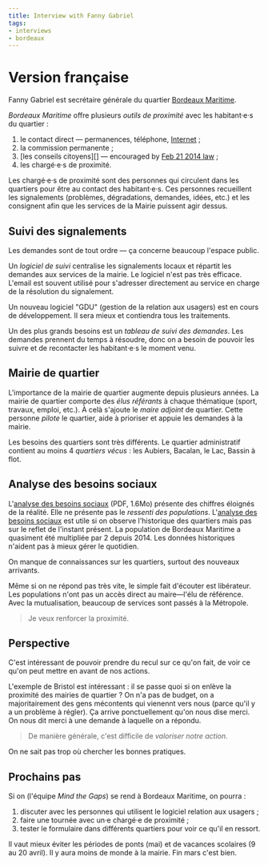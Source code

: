 ```yaml
---
title: Interview with Fanny Gabriel
tags:
- interviews
- bordeaux
---
```


# Version française

Fanny Gabriel est secrétaire générale du quartier [Bordeaux Maritime][].

_Bordeaux Maritime_ offre plusieurs _outils de proximité_ avec les habitant·e·s du quartier :

1. le contact direct — permanences, téléphone, [Internet][permanence-internet] ;
2. la commission permanente ;
3. [les conseils citoyens][] — encouraged by [Feb 21 2014 law][] ;
4. les chargé·e·s de proximité.

Les chargé·e·s de proximité sont des personnes qui circulent dans les quartiers pour être au contact des habitant·e·s. Ces personnes recueillent les signalements (problèmes, dégradations, demandes, idées, etc.) et les consignent afin que les services de la Mairie puissent agir dessus.

## Suivi des signalements

Les demandes sont de tout ordre — ça concerne beaucoup l'espace public.

Un _logiciel de suivi_ centralise les signalements locaux et répartit les demandes aux services de la mairie.
Le logiciel n'est pas très efficace. L'email est souvent utilisé pour s'adresser directement au service en charge de la résolution du signalement.

Un nouveau logiciel "GDU" (gestion de la relation aux usagers) est en cours de développement. Il sera mieux et contiendra tous les traitements.

Un des plus grands besoins est un _tableau de suivi des demandes_.
Les demandes prennent du temps à résoudre, donc on a besoin de pouvoir les suivre et de recontacter les habitant·e·s le moment venu.

## Mairie de quartier

L'importance de la mairie de quartier augmente depuis plusieurs années.
La mairie de quartier comporte des _élus référants_ à chaque thématique (sport, travaux, emploi, etc.).
À celà s'ajoute le _maire adjoint_ de quartier. Cette personne _pilote_ le quartier, aide à prioriser et appuie les demandes à la mairie.

Les besoins des quartiers sont très différents. Le quartier administratif contient au moins 4 _quartiers vécus_ : les Aubiers, Bacalan, le Lac, Bassin à flot.

## Analyse des besoins sociaux

L'[analyse des besoins sociaux][] (PDF, 1.6Mo) présente des chiffres éloignés de la réalité. Elle ne présente pas le _ressenti des populations_. L'[analyse des besoins sociaux][] est utile si on observe l'historique des quartiers mais pas sur le reflet de l'instant présent. La population de Bordeaux Maritime a quasiment été multipliée par 2 depuis 2014. Les données historiques n'aident pas à mieux gérer le quotidien.

On manque de connaissances sur les quartiers, surtout des nouveaux arrivants.

Même si on ne répond pas très vite, le simple fait d'écouter est libérateur.
Les populations n'ont pas un accès direct au maire—l'élu de référence.
Avec la mutualisation, beaucoup de services sont passés à la Métropole.

> Je veux renforcer la proximité.

## Perspective

C'est intéressant de pouvoir prendre du recul sur ce qu'on fait, de voir ce qu'on peut mettre en avant de nos actions.

L'exemple de Bristol est intéressant : il se passe quoi si on enlève la proximité des mairies de quartier ?
On n'a pas de budget, on a majoritairement des gens mécontents qui vienennt vers nous (parce qu'il y a un problème à régler). Ça arrive ponctuellement qu'on nous dise merci. On nous dit merci à une demande à laquelle on a répondu.

> De manière générale, c'est difficile de _valoriser notre action_.

On ne sait pas trop où chercher les bonnes pratiques.

## Prochains pas

Si on (l'équipe _Mind the Gaps_) se rend à Bordeaux Maritime, on pourra :

1. discuter avec les personnes qui utilisent le logiciel relation aux usagers ;
2. faire une tournée avec un·e chargé·e de proximité ;
3. tester le formulaire dans différents quartiers pour voir ce qu'il en ressort.

Il vaut mieux éviter les périodes de ponts (mai) et de vacances scolaires (9 au 20 avril). Il y aura moins de monde à la mairie.
Fin mars c'est bien.


[Bordeaux Maritime]: http://www.bordeaux.fr/ebx/LinkResolverServlet?classofcontent=presentationStandard&id=63937
[conseils citoyens]: http://www.bordeaux.fr/ebx/pgPresStand8.psml?classofcontent=presentationStandard&id=113851
[Feb 21 2014 law]: https://www.legifrance.gouv.fr/affichTexte.do?cidTexte=JORFTEXT000028636804&categorieLien=id
[permanence-internet]: http://www.bordeaux.fr/ebx/pgPresStand8.psml?_nfpb=true&_pageLabel=pgPresStand8&classofcontent=presentationStandard&id=111236
[analyse des besoins sociaux]: http://www.bordeaux.fr/images/ebx/fr/groupePiecesJointes/38706/7/pieceJointeSpec/126318/file/ABS_Q1_ecom.pdf
